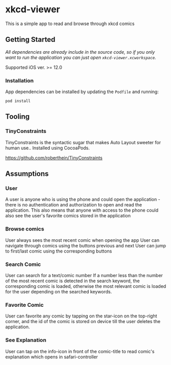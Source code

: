 # xkcd-viewer
This is a simple app to read and browse through xkcd comics

## Getting Started

*All dependencies are already include in the source code, so if you only want to run the application you can just open `xkcd-viewer.xcworkspace`.*

Supported iOS ver. >= 12.0

### Installation

App dependencies can be installed by updating the `Podfile` and running:

```
pod install
```

## Tooling

### TinyConstraints

TinyConstraints is the syntactic sugar that makes Auto Layout sweeter for human use.. Installed using CocoaPods.

https://github.com/roberthein/TinyConstraints


## Assumptions

### User

A user is anyone who is using the phone and could open the application - there is no authentication and authorization to open and read the application. This also means that anyone with access to the phone could also see the user's favorite comics stored in the application


### Browse comics

User always sees the most recent comic when opening the app
User can navigate through comics using the buttons previous and next
User can jump to first/last comic using the corresponding buttons


### Search Comic

User can search for a text/comic number
If a number less than the number of the most recent comic is detected in the search keyword, the corresponding comic is loaded, otherwise the most relevant comic is loaded for the user depending on the searched keywords.

### Favorite Comic
User can favorite any comic by tapping on the star-icon on the top-right corner, and the id of the comic is stored on device till the user deletes the application.

### See Explanation
User can tap on the info-icon in front of the comic-title to read comic's explanation which opens in safari-controller

